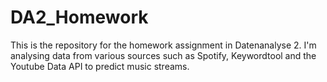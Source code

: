 # DA2_Homework
This is the repository for the homework assignment in Datenanalyse 2. I'm analysing data from various sources such as Spotify, Keywordtool and the Youtube Data API to predict music streams.
